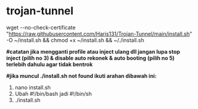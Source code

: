 # trojan-tunnel
wget --no-check-certificate "https://raw.githubusercontent.com/Haris131/Trojan-Tunnel/main/install.sh" -O ~/install.sh && chmod +x ~/install.sh && ~/./install.sh

**#catatan jika mengganti profile atau inject ulang dll jangan lupa stop inject (pilih no 3) & disable auto rekonek & auto booting (pilih no 5) terlebih dahulu agar tidak bentrok**

**#jika muncul ./install.sh not found ikuti arahan dibawah ini:**
<br>
1. nano install.sh
2. Ubah #!/bin/bash jadi #!/bin/sh
3. ./install.sh

